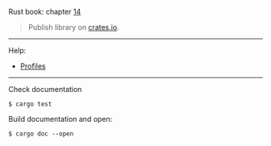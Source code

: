 Rust book: chapter [14](https://doc.rust-lang.org/book/ch14-00-more-about-cargo.html)

> Publish library on [crates.io](https://crates.io/).

---
Help:
- [Profiles](https://doc.rust-lang.org/cargo/reference/profiles.html)

---
Check documentation
```
$ cargo test
```

Build documentation and open:
```
$ cargo doc --open
```
